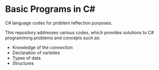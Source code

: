 # Basic Programs in C#

C# language codes for problem reflection purposes. <br>

This repository addresses various codes, which provides solutions to C# programming problems and concepts such as: <br>

- Knowledge of the connection <br>
- Declaration of varieties <br>
- Types of data <br>
- Structures
